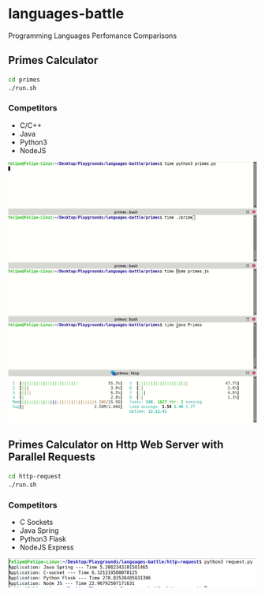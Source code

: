 # languages-battle
Programming Languages Perfomance Comparisons

## Primes Calculator

```bash
cd primes
./run.sh
```

### Competitors

* C/C++
* Java
* Python3
* NodeJS

![](./primes/result.gif)

## Primes Calculator on Http Web Server with Parallel Requests

```bash
cd http-request
./run.sh
```

### Competitors

* C Sockets
* Java Spring
* Python3 Flask
* NodeJS Express

![](./http-request/result.png)
